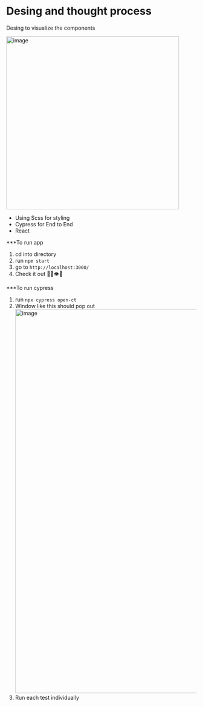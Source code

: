 # Desing and thought process 

Desing to visualize the components 

<img width="457" alt="image" src="https://user-images.githubusercontent.com/46979071/159322633-a7904c5d-e0da-4266-93c0-56fc25fb8c6c.png">



- Using Scss for styling
- Cypress for End to End 
- React 


***To run app 

1. cd into directory
2. run `npm start`
3. go to `http://localhost:3000/` 
4. Check it out 🤔🙀👁👀

***To run cypress 
1. run `npx cypress open-ct`
2. Window like this should pop out <img width="1015" alt="image" src="https://user-images.githubusercontent.com/46979071/159326383-ee566efc-8e8c-4e78-a7d9-7371e4501947.png">
3. Run each test individually 


